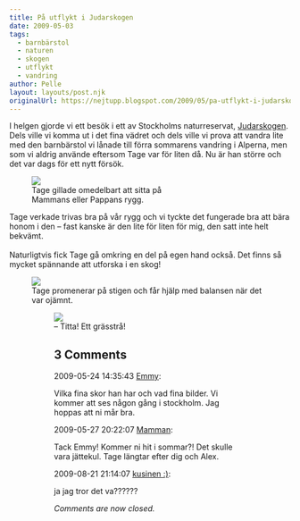 ```yaml
---
title: På utflykt i Judarskogen
date: 2009-05-03
tags: 
  - barnbärstol
  - naturen
  - skogen
  - utflykt
  - vandring	
author: Pelle
layout: layouts/post.njk
originalUrl: https://nejtupp.blogspot.com/2009/05/pa-utflykt-i-judarskogen.html
---
```


I helgen gjorde vi ett besök i ett av Stockholms naturreservat, <a href="http://www.ab.lst.se/templates/InformationPage____9965.asp">Judarskogen</a>. Dels ville vi komma ut i det fina vädret och dels ville vi prova att vandra lite med den barnbärstol vi lånade till förra sommarens vandring i Alperna, men som vi aldrig använde eftersom Tage var för liten då. Nu är han större och det var dags för ett nytt försök.

<figure>
	<img src="../../../../img/_MG_2483_1024pix.jpg">
	<figcaption>Tage gillade omedelbart att sitta på<br>Mammans eller Pappans rygg.</figcaption>
</figure>Tage verkade trivas bra på vår rygg och vi tyckte det fungerade bra att bära honom i den – fast kanske är den lite för liten för mig, den satt inte helt bekvämt.<br><br>Naturligtvis fick Tage gå omkring en del på egen hand också. Det finns så mycket spännande att utforska i en skog!

<figure>
	<img src="../../../../img/_MG_2462_1024pix.jpg">
	<figcaption>Tage promenerar på stigen och får hjälp med balansen när det var ojämnt.</span></span><br></div>

<figure>
	<img src="../../../../img/_MG_2456_1024pix.jpg">
	<figcaption>– Titta! Ett grässtrå!</span></span><br></div>

<div class="comments">
	<div class="comments-header"><h2>3 Comments</h2></div>
	<div class="comments-body">
			<div class="comment" id="comment-4757770822152343388">
				<p class="comment-header">
					<date datetime="2009-05-24T14:35:43.280+02:00">2009-05-24 14:35:43</date> 
					<a href="undefined" rel="nofollow">Emmy</a>:
				</p>
				<div class="comment-content"><p>Vilka fina skor han har och vad fina bilder. Vi kommer att ses någon gång i stockholm. Jag hoppas att ni mår bra.</p></div>
				<div class="comment-footer"></div>
			</div>
			<div class="comment" id="comment-8300186292647863101">
				<p class="comment-header">
					<date datetime="2009-05-27T20:22:07.196+02:00">2009-05-27 20:22:07</date> 
					<a href="https://www.blogger.com/profile/15863123892860534613" rel="nofollow">Mamman</a>:
				</p>
				<div class="comment-content"><p>Tack Emmy! Kommer ni hit i sommar?! Det skulle vara jättekul. Tage längtar efter dig och Alex.</p></div>
				<div class="comment-footer"></div>
			</div>
			<div class="comment" id="comment-3777337201446258841">
				<p class="comment-header">
					<date datetime="2009-08-21T21:14:07.549+02:00">2009-08-21 21:14:07</date> 
					<a href="undefined" rel="nofollow">kusinen :)</a>:
				</p>
				<div class="comment-content"><p>ja jag tror det va??????</p></div>
				<div class="comment-footer"></div>
			</div></div>
	<p class="comments-footer"><em>Comments are now closed.</em></p>
</div>